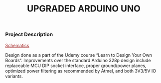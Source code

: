 ﻿---
layout: default
title: UPGRADED ARDUINO UNO
category: portfolio
modal-id: 15
vid1: null
vid2: null
img: Arduino/render_title.jpg
img2: Arduino/render.jpg
img3: Arduino/rear328p.jpg
img4: Arduino/328playout.jpg
img5: Arduino/28Pins-page-001.jpg 
project-date: 2018
languages:

concepts:
- PCBA Bringup
- Embedded Systems
tools:
- Altium Designer
---

### Project Description

<a href="img/portfolio/Arduino/28Pins.pdf" style="color: #a83232" target="_blank">Schematics</a>

Design done as a part of the Udemy course “Learn to Design Your Own Boards“. Improvements over the standard Arduino 328p design include replaceable MCU DIP socket interface, proper ground/power planes, optimized power filtering as recommended by Atmel, and both 3V3/5V IO variants.
